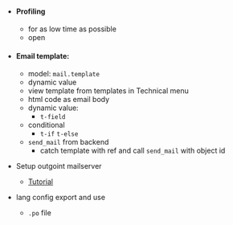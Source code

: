 - #### Profiling
	- for as low time as possible
	- open

- #### Email template:
	- model: `mail.template`
	- dynamic value
	- view template from templates in Technical menu
	- html code as email body
	- dynamic value:
		- `t-field`
	- conditional
		- `t-if` `t-else`
	- `send_mail` from backend
		- catch template with ref and call `send_mail` with object id

- Setup outgoint mailserver
	- [Tutorial](https://www.cybrosys.com/blog/how-to-configure-outgoing-and-incoming-mail-servers-in-odoo-17)

- lang config export and use
	- `.po` file
